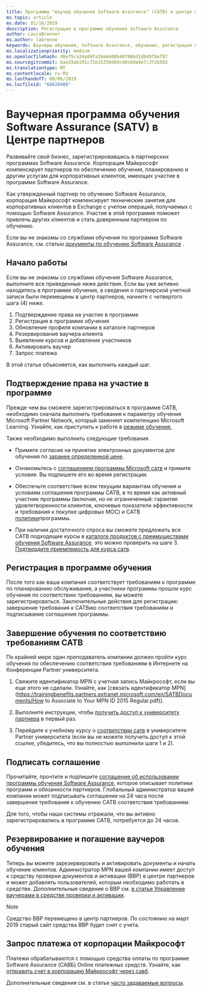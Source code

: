 ```yaml
---
title: Программа "ваучер обучения Software Assurance" (САТВ) в центре партнеров | Центр партнеров
ms.topic: article
ms.date: 01/16/2019
description: Регистрация в программе обучения Software Assurance
author: LauraBrenner
ms.author: labrenne
keywords: Ваучеры обучения, Software Assurance, обучение, регистрация в САТВ, САТВ
ms.localizationpriority: medium
ms.openlocfilehash: d8ef5ca34a89fa38e6408b40f886d1d049f8ef87
ms.sourcegitcommit: bae29ab191c72e15259d99c40c69a9e7c3f2b502
ms.translationtype: MT
ms.contentlocale: ru-RU
ms.lasthandoff: 08/06/2019
ms.locfileid: "68820400"
---
```

# <a name="software-assurance-training-voucher-satv-program-in-partner-center"></a>Ваучерная программа обучения Software Assurance (SATV) в Центре партнеров

Развивайте свой бизнес, зарегистрировавшись в партнерских программах Software Assurance. Корпорация Майкрософт компенсирует партнеров по обеспечению обучения, планированию и другим услугам для корпоративных клиентов, имеющих участие в программе Software Assurance. 

Как утвержденный партнер по обучению Software Assurance, корпорация Майкрософт компенсирует технические занятия для корпоративных клиентов в Exchange с учетом операций, получаемых с помощью Software Assurance. Участие в этой программе поможет привлечь других клиентов и стать доверенным партнером по обучению.

Если вы не знакомы со службами обучения по программе Software Assurance, см. статью [документы по обучению Software Assurance](https://trainingbenefits.partners.extranet.microsoft.com/en/SATV/Pages/default.aspx) .

## <a name="get-started"></a>Начало работы

Если вы не знакомы со службами обучения Software Assurance, выполните все приведенные ниже действия. Если вы уже активно находитесь в программе обучения, а сведения о партнерской учетной записи были перемещены в центр партнеров, начните с четвертого шага (4) ниже. 

1. Подтверждение права на участие в программе
2. Регистрация в программе обучения
3. Обновление профиля компании в каталоге партнеров
4. Резервирование ваучера клиента
5. Выявление курсов и добавление участников
6. Активировать ваучер
7. Запрос платежа

В этой статье объясняется, как выполнить каждый шаг.

## <a name="confirm-program-eligibility"></a>Подтверждение права на участие в программе

Прежде чем вы сможете зарегистрироваться в программе САТВ, необходимо сначала выполнить требования к параметру обучения Microsoft Partner Network, который заменяет компетенцию Microsoft Learning. Узнайте, как приступить к работе в [режиме обучения.](https://partner.microsoft.com/marketing/details/learning-option-enrollment#/)

Также необходимо выполнить следующие требования.

- Примите согласие на принятие электронных документов для обучения по [заранее определенной цене](https://partner.microsoft.com/membership/satv-voucher-pricing).

- Ознакомьтесь с [соглашением программы Microsoft сатв](https://aka.ms/satv_legal_agreement) и примите условия. Вы подпишете его во время регистрации. 

- Обеспечьте соответствие всем текущим вариантам обучения и условиям соглашения программы САТВ, в то время как активный участник программы (включая, но не ограниченный: гарантия удовлетворенности клиентов, ключевые показатели эффективности и требования к покупке цифровых MOC) и САТВ [политики](https://trainingbenefits.partners.extranet.microsoft.com/en/SATV/Pages/ProgramPolicies.aspx)программы.

- При наличии достаточного спроса вы сможете предложить все САТВ подходящие курсы в [каталоге продуктов с преимуществами обучения Software Assurance](https://aka.ms/SATV_catalog). это можно проверить на шаге 3. [Подтвердите приемлемость для курса сатв](https://trainingbenefits.partners.extranet.microsoft.com/en/SATV/Pages/ConfirmEligibility.aspx).

## <a name="enroll-in-the-training-program"></a>Регистрация в программе обучения

После того как ваша компания соответствует требованиям к программе по планированию обслуживания, а участники программы прошли курс обучения по соответствию требованиям, вы можете зарегистрироваться. Заключительные действия для регистрации: завершение требования к САТВию соответствия требованиям и подписывание соглашения программы.  

## <a name="complete-the-satv-compliance-training"></a>Завершение обучения по соответствию требованиям САТВ

По крайней мере один преподаватель компании должен пройти курс обучения по обеспечению соответствия требованиям в Интернете на Конференции Partner университета.
 
1. Свяжите идентификатор MPN с учетная запись Майкрософт, если вы еще этого не сделали. Узнайте, как [связать идентификатор MPN](https://trainingbenefits.partners.extranet.microsoft.com/en/SATBDocuments/How to Associate to Your MPN ID 2015 Regular.pdf)).

2. Выполните инструкции, чтобы [получить доступ к университету партнера](https://trainingbenefits.partners.extranet.microsoft.com/en/SATBDocuments/Partner_University_on-boarding.pdf) в первый раз.

3. Перейдите к учебному курсу о [соответствии сатв](https://partneruniversity.microsoft.com/?whr=uri:MicrosoftAccount&courseId=14461&scoId=dXsXmk7lB_2704778676) в университете Partner университета (если вы не можете получить доступ к этой ссылке, убедитесь, что вы полностью выполнили шаги 1 и 2).  

## <a name="sign-the-agreement"></a>Подписать соглашение

Прочитайте, прочтите и подпишите [соглашение об использовании программы обучения Software Assurance](https://partners.microsoft.com/partnerprogram/Satv.aspx), которое описывает политики программ и обязанности партнеров. Глобальный администратор вашей компании может подписывать соглашение на 24 часа после завершения требования к обучению САТВ соответствия требованиям.

Для того, чтобы наши системы отражали, что вы активно зарегистрировались в программе САТВ, потребуется до 24 часов. 

## <a name="reserve-and-redeem-training-vouchers"></a>Резервирование и погашение ваучеров обучения

Теперь вы можете зарезервировать и активировать документы и начать обучение клиентов. Администратор MPN вашей компании имеет доступ к средству проверки документов и активации (ВВР) в центре партнеров и может добавлять пользователей, которым необходимо работать в средстве. Дополнительные сведения о ВВР см. [в статье Управление ваучерами в средстве проверки и активации](voucher-validation-tool.md).

>[!Note]
>Средство ВВР перемещено в центр партнеров. По состоянию на март 2019 старый сайт средства ВВР будет снят с учета.

## <a name="request-payment-from-microsoft"></a>Запрос платежа от корпорации Майкрософт

Платежи обрабатываются с помощью средства оплаты по программе Software Assurance (САВБ) Online платежных средств.  Узнайте, как [отправить счет в корпорацию Майкрософт через савб](https://trainingbenefits.partners.extranet.microsoft.com/en/SATV/Pages/GetPaid.aspx).

Дополнительные сведения см. в статье [часто задаваемые вопросы](vvr-faq.md).
